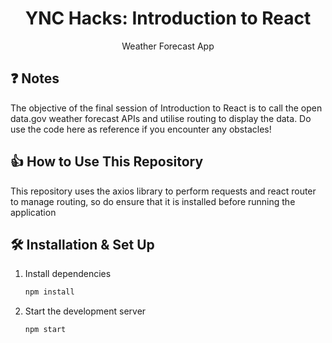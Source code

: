 <h1 align="center">
  YNC Hacks: Introduction to React
</h1>
<p align="center">
  Weather Forecast App
</p>

## ❓ Notes

The objective of the final session of Introduction to React is to call the open data.gov weather forecast APIs and utilise routing to display the data. Do use the code here as reference if you encounter any obstacles!

## 👍 How to Use This Repository

This repository uses the axios library to perform requests and react router to manage routing, so do ensure that it is installed before running the application

## 🛠 Installation & Set Up

1. Install dependencies

   ```sh
   npm install
   ```

2. Start the development server

   ```sh
   npm start
   ```

